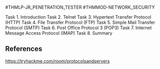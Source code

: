 #THMLP-JR_PENETRATION_TESTER #THMMOD-NETWORK_SECURITY

Task 1. Introduction
Task 2. Telnet
Task 3. Hypertext Transfer Protocol (HTTP)
Task 4. File Transfer Protocol (FTP)
Task 5. Simple Mail Transfer Protocol (SMTP)
Task 6. Post Office Protocol 3 (POP3)
Task 7. Internet Message Access Protocol (IMAP)
Task 8. Summary
## References

https://tryhackme.com/room/protocolsandservers